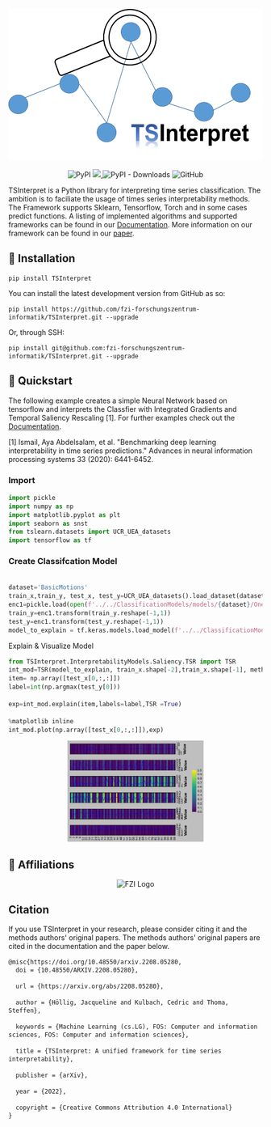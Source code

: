 <p align="center">
    <img src="./docs/img/logo.png" alt="TSInterpret Logo" height="300"/>
</p>
<p align="center">
    <img alt="PyPI" src="https://img.shields.io/pypi/v/tsinterpret">
    <a href="https://codecov.io/gh/fzi-forschungszentrum-informatik/TSInterpret" > 
        <img src="https://codecov.io/gh/fzi-forschungszentrum-informatik/TSInterpret/branch/master/graph/badge.svg?token=ZKUIISZAYA"/> 
    </a>
    <img alt="PyPI - Downloads" src="https://img.shields.io/pypi/dw/tsinterpret">
    <img alt="GitHub" src="https://img.shields.io/github/license/fzi-forschungszentrum-informatik/TSInterpret">
</p>

TSInterpret is a Python library for interpreting time series classification.
The ambition is to faciliate the usage of times series interpretability methods. The Framework supports Sklearn, Tensorflow, Torch and in some cases predict functions. A listing of implemented algorithms and supported frameworks can be found in our <a href="https://fzi-forschungszentrum-informatik.github.io/TSInterpret/AlgorithmOverview/">Documentation</a>. More information on our framework can be found in our <a href="https://arxiv.org/abs/2208.05280"> paper<a>.

## 💈 Installation
```shell
pip install TSInterpret
```
You can install the latest development version from GitHub as so:
```shell
pip install https://github.com/fzi-forschungszentrum-informatik/TSInterpret.git --upgrade
```

Or, through SSH:
```shell
pip install git@github.com:fzi-forschungszentrum-informatik/TSInterpret.git --upgrade
```


## 🍫 Quickstart
The following example creates a simple Neural Network based on tensorflow and interprets the Classfier with Integrated Gradients and Temporal Saliency Rescaling [1].
For further examples check out the <a href="https://fzi-forschungszentrum-informatik.github.io/TSInterpret/">Documentation</a>.

[1] Ismail, Aya Abdelsalam, et al. "Benchmarking deep learning interpretability in time series predictions." Advances in neural information processing systems 33 (2020): 6441-6452.

### Import
```python
import pickle
import numpy as np 
import matplotlib.pyplot as plt
import seaborn as snst
from tslearn.datasets import UCR_UEA_datasets
import tensorflow as tf 

```
### Create Classifcation Model
```python

dataset='BasicMotions'
train_x,train_y, test_x, test_y=UCR_UEA_datasets().load_dataset(dataset)
enc1=pickle.load(open(f'../../ClassificationModels/models/{dataset}/OneHotEncoder.pkl','rb'))
train_y=enc1.transform(train_y.reshape(-1,1))
test_y=enc1.transform(test_y.reshape(-1,1))
model_to_explain = tf.keras.models.load_model(f'../../ClassificationModels/models/{dataset}/cnn/{dataset}best_model.hdf5')
```
Explain & Visualize Model
```python
from TSInterpret.InterpretabilityModels.Saliency.TSR import TSR
int_mod=TSR(model_to_explain, train_x.shape[-2],train_x.shape[-1], method='IG',mode='time')
item= np.array([test_x[0,:,:]])
label=int(np.argmax(test_y[0]))

exp=int_mod.explain(item,labels=label,TSR =True)

%matplotlib inline  
int_mod.plot(np.array([test_x[0,:,:]]),exp)

```
<p align="center">
    <img src="./docs/img/ReadMe.png" alt="Algorithm Results" height="200"/>
</p>

## 🏫 Affiliations
<p align="center">
    <img src="https://upload.wikimedia.org/wikipedia/de/thumb/4/44/Fzi_logo.svg/1200px-Fzi_logo.svg.png?raw=true" alt="FZI Logo" height="200"/>
</p>

## Citation

If you use TSInterpret in your research, please consider citing it and the methods authors' original papers. The methods authors' original papers are cited in the documentation and the paper below.

```
@misc{https://doi.org/10.48550/arxiv.2208.05280,
  doi = {10.48550/ARXIV.2208.05280},
  
  url = {https://arxiv.org/abs/2208.05280},
  
  author = {Höllig, Jacqueline and Kulbach, Cedric and Thoma, Steffen},
  
  keywords = {Machine Learning (cs.LG), FOS: Computer and information sciences, FOS: Computer and information sciences},
  
  title = {TSInterpret: A unified framework for time series interpretability},
  
  publisher = {arXiv},
  
  year = {2022},
  
  copyright = {Creative Commons Attribution 4.0 International}
}
```
